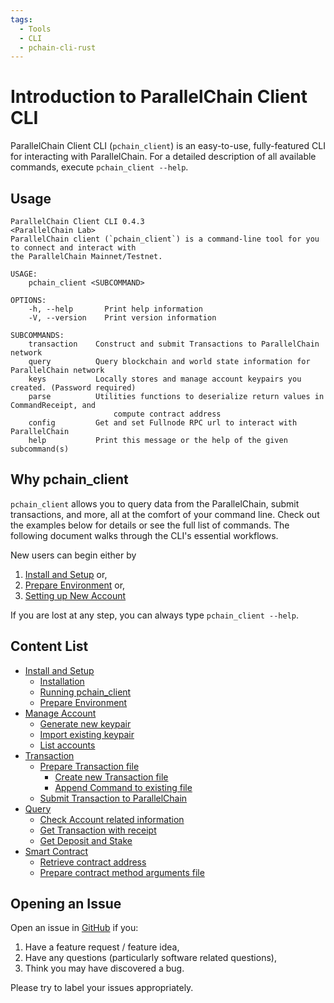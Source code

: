 ```yaml
---
tags:
  - Tools
  - CLI
  - pchain-cli-rust
---
```


# Introduction to ParallelChain Client CLI

ParallelChain Client CLI (`pchain_client`) is an easy-to-use, fully-featured CLI for interacting with ParallelChain. 
For a detailed description of all available commands, execute `pchain_client --help`. 

## Usage 

```terminal
ParallelChain Client CLI 0.4.3
<ParallelChain Lab>
ParallelChain client (`pchain_client`) is a command-line tool for you to connect and interact with
the ParallelChain Mainnet/Testnet.

USAGE:
    pchain_client <SUBCOMMAND>

OPTIONS:
    -h, --help       Print help information
    -V, --version    Print version information

SUBCOMMANDS:
    transaction    Construct and submit Transactions to ParallelChain network
    query          Query blockchain and world state information for ParallelChain network
    keys           Locally stores and manage account keypairs you created. (Password required)
    parse          Utilities functions to deserialize return values in CommandReceipt, and
                       compute contract address
    config         Get and set Fullnode RPC url to interact with ParallelChain
    help           Print this message or the help of the given subcommand(s)
```

## Why pchain_client

`pchain_client` allows you to query data from the ParallelChain, submit transactions, and more, all at the comfort of your command line.
Check out the examples below for details or see the full list of commands. The following document walks through the CLI's essential workflows. 

New users can begin either by 

1. [Install and Setup](./install_and_setup.md) or,
2. [Prepare Environment](./install_and_setup.md#prepare-environment) or,
3. [Setting up New Account](./manage_account.md)


If you are lost at any step, you can always type `pchain_client --help`.

<!-- START doctoc generated TOC please keep comment here to allow auto update -->
<!-- DON'T EDIT THIS SECTION, INSTEAD RE-RUN doctoc TO UPDATE -->

##  Content List

- [Install and Setup](install_and_setup.md#install-and-setup)
    - [Installation](install_and_setup.md#installation)
    - [Running pchain_client](install_and_setup.md#running-pchain_client)
    - [Prepare Environment](install_and_setup.md#prepare-environment)
- [Manage Account](./manage_account.md#manage-account)
    - [Generate new keypair](./manage_account.md#generate-new-keypair)
    - [Import existing keypair](./manage_account.md#import-existing-keypair)
    - [List accounts](./manage_account.md#list-accounts)
- [Transaction](./transaction.md#transaction)
    - [Prepare Transaction file](./transaction.md#prepare-transaction-file)
      - [Create new Transaction file](./transaction.md#create-new-transaction-file)
      - [Append Command to existing file](./transaction.md#append-command-to-existing-file)
    - [Submit Transaction to ParallelChain](./transaction.md#submit-transaction-to-parallelchain)
- [Query](./query.md#query)
    - [Check Account related information](./query.md#check-account-related-information)
    - [Get Transaction with receipt](./query.md#get-transaction-with-receipt)
    - [Get Deposit and Stake](./query.md#get-deposit-and-stake)
- [Smart Contract](./smart_contract.md#smart-contract)
    - [Retrieve contract address](./smart_contract.md#retrieve-contract-address)
    - [Prepare contract method arguments file](./smart_contract.md#prepare-contract-method-arguments-file)

## Opening an Issue

Open an issue in [GitHub](https://github.com/parallelchain-io/pchain-client-cli/issues) if you:

1. Have a feature request / feature idea,
2. Have any questions (particularly software related questions),
3. Think you may have discovered a bug.

Please try to label your issues appropriately.
